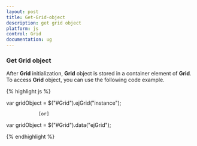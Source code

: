 ```yaml
---
layout: post
title: Get-Grid-object
description: get grid object
platform: js
control: Grid
documentation: ug
---
```


### Get Grid object

After **Grid** initialization, **Grid** object is stored in a container element of **Grid**. To access **Grid** object, you can use the following code example.

{% highlight js %}

var gridObject = $("#Grid").ejGrid("instance");

                [or]

var gridObject = $("#Grid").data("ejGrid");


{% endhighlight %}



